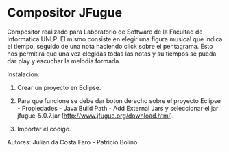 # Compositor JFugue

Compositor realizado para Laboratorio de Software de la Facultad de Informatica UNLP. El mismo consiste en elegir una figura musical que indica el tiempo, seguido de una nota haciendo click sobre el pentagrama. Esto nos permitirá que una vez elegidas todas las notas y su tiempos se pueda dar play y escuchar la melodia formada.

Instalacion: 
1) Crear un proyecto en Eclipse.

2) Para que funcione se debe dar boton derecho sobre el proyecto Eclipse - Propiedades - Java Build Path - Add External Jars y seleccionar el jar jfugue-5.0.7.jar (http://www.jfugue.org/download.html).

3) Importar el codigo.


Autores: Julian da Costa Faro - Patricio Bolino
